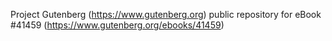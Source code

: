 Project Gutenberg (https://www.gutenberg.org) public repository for eBook #41459 (https://www.gutenberg.org/ebooks/41459)
